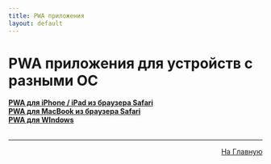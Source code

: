 ```yaml
---
title: PWA приложения
layout: default
---
```

# PWA приложения для устройств с разными ОС

<a href="subp/pwa_ios" target="_blank" rel="noopener">**PWA для iPhone / iPad из браузера Safari**</a>  
<a href="subp/pwa_mac" target="_blank" rel="noopener">**PWA для MacBook из браузера Safari**</a>  
<a href="subp/pwa_win" target="_blank" rel="noopener">**PWA для WIndows**</a>  <br><br>

---
<p  align="right"><a href="https://lazykpub.github.io/Lazykpub">На Главную</a></p>


